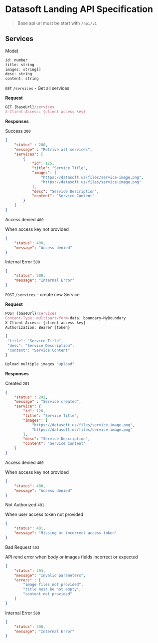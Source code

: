 # Datasoft Landing API Specification

> Base api url must be start with `/api/v1`

## Services

Model

```js
id: number
title: string
images: string[]
desc: string
content: string
```


`GET` `/services` - Get all services

**Request**
```js
GET {baseUrl}/services
X-Client-Access: {client-access-key}
```

**Responses**

Success `200`

```json
{
    "status" : 200,
    "message" : "Retrive all services",
    "services": [
        {
            "id": 125,
            "title": "Service Title",
            "images": [
                "https://datasoft.uz/files/service-image.png",
                "https://datasoft.uz/files/service-image.png"
            ],
            "desc": "Service Description",
            "content": "Service Content"
        }    
    ]
}
```

Access denied `400`

When access key not provided

```json
{
    "status": 400,
    "message": "Access denied"
}
```

Internal Error `500`

```json
{
    "status": 500,
    "message": "Internal Error"
}
```

`POST` `/services` - create new Service

**Request**

```js
POST {baseUrl}/services
Content-Type: multipart/form-data; boundary=MyBoundary
X-Client-Access: {client-access-key}
Authorization: Bearer {token}

{
 "title": "Service Title",
 "desc": "Service Description",
 "content": "Service Content"
}

Upload multiple images "upload"
```


**Responses**

Created `201`

```json
{
    "status" : 201,
    "message" : "Service created",
    "service": {
        "id": 126,
        "title": "Service Title",
        "images": [
            "https://datasoft.uz/files/service-image.png",
            "https://datasoft.uz/files/service-image.png"
        ],
        "desc": "Service Description",
        "content": "Service Content"
    }    
}
```


Access denied `400`

When access key not provided

```json
{
    "status": 400,
    "message": "Access denied"
}
```

Not Authorized `401`

When user access token not provided

```json
{
    "status": 401,
    "message": "Missing or incorrect access token"
}
```

Bad Request `403`

API rend error when body or images fields incorrect or expected

```json
{
    "status": 403,
    "message": "Invalid parameters",
    "errors" : [
        "image files not provided",
        "title must be not empty",
        "content not provided"
    ]
}
```

Internal Error `500`

```json
{
    "status": 500,
    "message": "Internal Error"
}
```